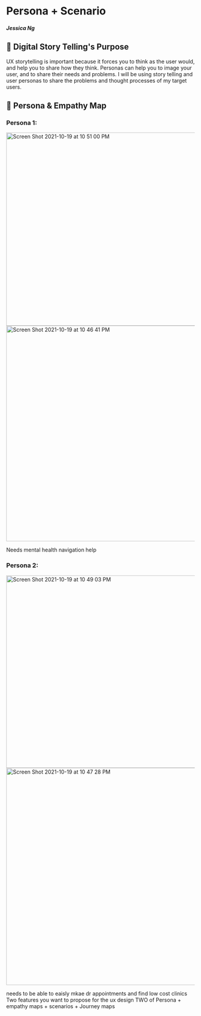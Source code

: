 # Persona + Scenario 
##### Jessica Ng 

## 📖 Digital Story Telling's Purpose
UX storytelling is important because it forces you to think as the user would, and help you to share how they think. Personas can help you to image your user, and to share their needs and problems. I will be using story telling and user personas to share the problems and thought processes of my target users. 

## 👤 Persona & Empathy Map
### Persona 1:


<img width="515" alt="Screen Shot 2021-10-19 at 10 51 00 PM" src="https://user-images.githubusercontent.com/91767108/138035722-a86fdd1a-1150-421c-b5ca-99e102d50383.png">


<img width="575" alt="Screen Shot 2021-10-19 at 10 46 41 PM" src="https://user-images.githubusercontent.com/91767108/138035283-38e35405-e9ba-4a35-9d13-3ad0234a3d58.png">


Needs mental health navigation help
### Persona 2:

<img width="513" alt="Screen Shot 2021-10-19 at 10 49 03 PM" src="https://user-images.githubusercontent.com/91767108/138035556-9af15da0-2c46-4794-ae80-736a0bbe6390.png">


<img width="579" alt="Screen Shot 2021-10-19 at 10 47 28 PM" src="https://user-images.githubusercontent.com/91767108/138035357-4c619065-da68-45c6-9e41-726d3e4513c6.png">

needs to be able to eaisly mkae dr appointments and find low cost clinics
Two features you want to propose for the ux design
TWO of Persona + empathy maps + scenarios + Journey maps 
